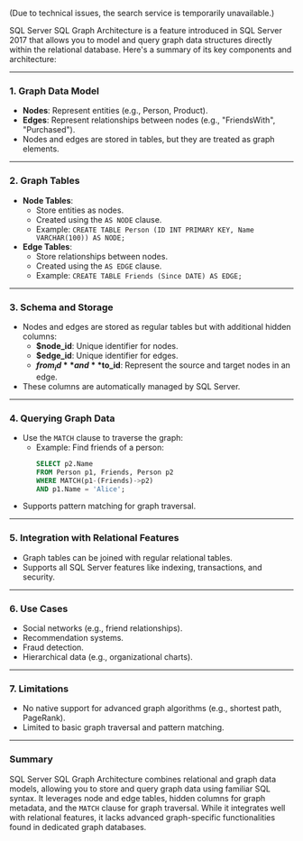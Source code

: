 (Due to technical issues, the search service is temporarily unavailable.)

SQL Server SQL Graph Architecture is a feature introduced in SQL Server 2017 that allows you to model and query graph data structures directly within the relational database. Here's a summary of its key components and architecture:

---

### **1. Graph Data Model**
- **Nodes**: Represent entities (e.g., Person, Product).
- **Edges**: Represent relationships between nodes (e.g., "FriendsWith", "Purchased").
- Nodes and edges are stored in tables, but they are treated as graph elements.

---

### **2. Graph Tables**
- **Node Tables**:
  - Store entities as nodes.
  - Created using the `AS NODE` clause.
  - Example: `CREATE TABLE Person (ID INT PRIMARY KEY, Name VARCHAR(100)) AS NODE;`
- **Edge Tables**:
  - Store relationships between nodes.
  - Created using the `AS EDGE` clause.
  - Example: `CREATE TABLE Friends (Since DATE) AS EDGE;`

---

### **3. Schema and Storage**
- Nodes and edges are stored as regular tables but with additional hidden columns:
  - **$node_id**: Unique identifier for nodes.
  - **$edge_id**: Unique identifier for edges.
  - **$from_id** and **$to_id**: Represent the source and target nodes in an edge.
- These columns are automatically managed by SQL Server.

---

### **4. Querying Graph Data**
- Use the `MATCH` clause to traverse the graph:
  - Example: Find friends of a person:
    ```sql
    SELECT p2.Name
    FROM Person p1, Friends, Person p2
    WHERE MATCH(p1-(Friends)->p2)
    AND p1.Name = 'Alice';
    ```
- Supports pattern matching for graph traversal.

---

### **5. Integration with Relational Features**
- Graph tables can be joined with regular relational tables.
- Supports all SQL Server features like indexing, transactions, and security.

---

### **6. Use Cases**
- Social networks (e.g., friend relationships).
- Recommendation systems.
- Fraud detection.
- Hierarchical data (e.g., organizational charts).

---

### **7. Limitations**
- No native support for advanced graph algorithms (e.g., shortest path, PageRank).
- Limited to basic graph traversal and pattern matching.

---

### **Summary**
SQL Server SQL Graph Architecture combines relational and graph data models, allowing you to store and query graph data using familiar SQL syntax. It leverages node and edge tables, hidden columns for graph metadata, and the `MATCH` clause for graph traversal. While it integrates well with relational features, it lacks advanced graph-specific functionalities found in dedicated graph databases.